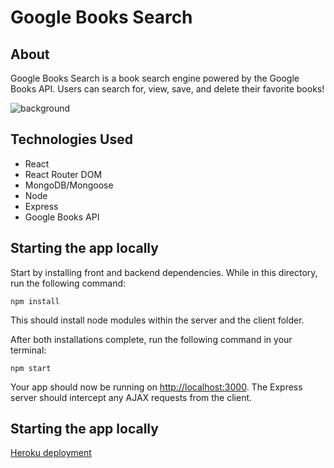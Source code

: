 # Google Books Search

## About 
Google Books Search is a book search engine powered by the Google Books API. Users can search for, view, save, and delete their favorite books! 

![background](https://user-images.githubusercontent.com/64518932/95009151-5c445880-0652-11eb-96c7-ec9cf44bb997.JPG)


## Technologies Used
+ React
+ React Router DOM
+ MongoDB/Mongoose
+ Node
+ Express
+ Google Books API

## Starting the app locally

Start by installing front and backend dependencies. While in this directory, run the following command:

```
npm install
```

This should install node modules within the server and the client folder.

After both installations complete, run the following command in your terminal:

```
npm start
```

Your app should now be running on <http://localhost:3000>. The Express server should intercept any AJAX requests from the client.

## Starting the app locally

[Heroku deployment](https://secure-spire-88963.herokuapp.com/)
